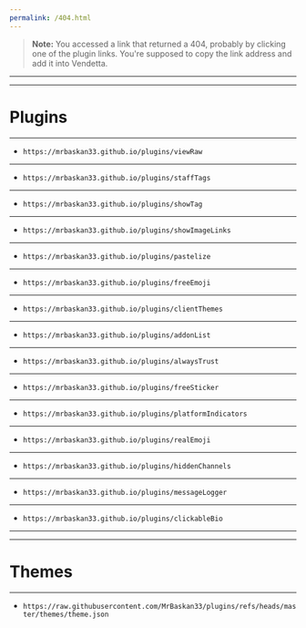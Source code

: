 ```yaml
---
permalink: /404.html
---
```

> **Note:** You accessed a link that returned a 404, probably by clicking one of the plugin links. You're supposed to copy the link address and add it into Vendetta.

___
___
# Plugins
___
- ```https://mrbaskan33.github.io/plugins/viewRaw```
___
- ```https://mrbaskan33.github.io/plugins/staffTags```
___
- ```https://mrbaskan33.github.io/plugins/showTag```
___
- ```https://mrbaskan33.github.io/plugins/showImageLinks```
___
- ```https://mrbaskan33.github.io/plugins/pastelize```
___
- ```https://mrbaskan33.github.io/plugins/freeEmoji```
___
- ```https://mrbaskan33.github.io/plugins/clientThemes```
___
- ```https://mrbaskan33.github.io/plugins/addonList```
___
- ```https://mrbaskan33.github.io/plugins/alwaysTrust```
___
- ```https://mrbaskan33.github.io/plugins/freeSticker```
___
- ```https://mrbaskan33.github.io/plugins/platformIndicators```
___
- ```https://mrbaskan33.github.io/plugins/realEmoji```
___
- ```https://mrbaskan33.github.io/plugins/hiddenChannels```
___
- ```https://mrbaskan33.github.io/plugins/messageLogger```
___
- ```https://mrbaskan33.github.io/plugins/clickableBio```
___
___
# Themes
___
- ```https://raw.githubusercontent.com/MrBaskan33/plugins/refs/heads/master/themes/theme.json```
